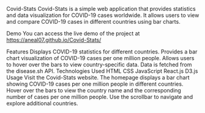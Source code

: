 Covid-Stats
Covid-Stats is a simple web application that provides statistics and data visualization for COVID-19 cases worldwide. It allows users to view and compare COVID-19 cases in different countries using bar charts.

Demo
You can access the live demo of the project at https://aneal07.github.io/Covid-Stats/

Features
Displays COVID-19 statistics for different countries.
Provides a bar chart visualization of COVID-19 cases per one million people.
Allows users to hover over the bars to view country-specific data.
Data is fetched from the disease.sh API.
Technologies Used
HTML
CSS
JavaScript
React.js
D3.js
Usage
Visit the Covid-Stats website.
The homepage displays a bar chart showing COVID-19 cases per one million people in different countries.
Hover over the bars to view the country name and the corresponding number of cases per one million people.
Use the scrollbar to navigate and explore additional countries.
